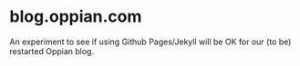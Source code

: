 # blog.oppian.com

An experiment to see if using Github Pages/Jekyll will be OK for our (to be) restarted Oppian blog.
